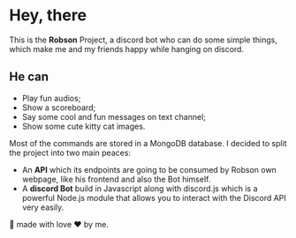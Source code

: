 # Hey, there

This is the **Robson** Project, a discord bot who can do some simple things,
which make me and my friends happy while hanging on discord.

## He can

- Play fun audios;
- Show a scoreboard;
- Say some cool and fun messages on text channel;
- Show some cute kitty cat images.

Most of the commands are stored in a MongoDB database.
I decided to split the project into two main peaces:

- An **API** which its endpoints are going to be consumed by Robson own webpage, like his frontend and also the Bot himself.
- A **discord Bot** build in Javascript along with discord.js which is a powerful Node.js module that allows you to interact with the Discord API very easily.

🤖️ made with love ❤️ by me.